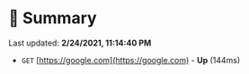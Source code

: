# 📖 Summary
Last updated: **2/24/2021, 11:14:40 PM**

- `GET` [https://google.com](https://google.com) - **Up** (144ms)
